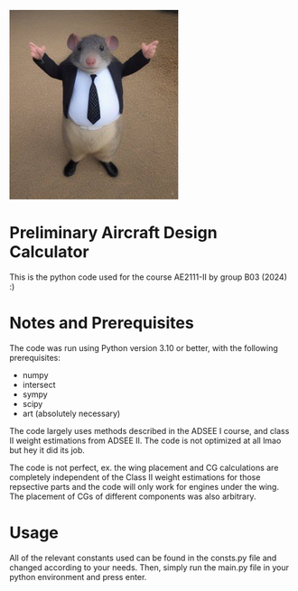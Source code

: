 ![alt text](bob.jpg)

<h1>Preliminary Aircraft Design Calculator</h1>
This is the python code used for the course AE2111-II by group B03 (2024) :)
<h1>Notes and Prerequisites</h1>
The code was run using Python version 3.10 or better, with the following prerequisites:

- numpy
- intersect
- sympy
- scipy
- art (absolutely necessary)

The code largely uses methods described in the ADSEE I course, and class II weight estimations from ADSEE II. The code is not optimized at all lmao but hey it did its job. 

The code is not perfect, ex. the wing placement and CG calculations are completely independent of the Class II weight estimations for those repsective parts and the code will only work for engines under the wing. The placement of CGs of different components was also arbitrary.
<h1>Usage</h1>
All of the relevant constants used can be found in the consts.py file and changed according to your needs. Then, simply run the main.py file in your python environment and press enter.

